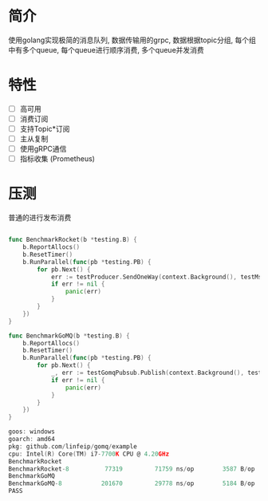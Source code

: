 # 简介

使用golang实现极简的消息队列, 数据传输用的grpc, 数据根据topic分组, 每个组中有多个queue, 每个queue进行顺序消费, 多个queue并发消费

# 特性

- [ ] 高可用
- [ ] 消费订阅
- [ ] 支持Topic*订阅
- [ ] 主从复制
- [ ] 使用gRPC通信
- [ ] 指标收集 (Prometheus)

# 压测

普通的进行发布消费

```go

func BenchmarkRocket(b *testing.B) {
	b.ReportAllocs()
	b.ResetTimer()
	b.RunParallel(func(pb *testing.PB) {
		for pb.Next() {
			err := testProducer.SendOneWay(context.Background(), testMsg)
			if err != nil {
				panic(err)
			}
		}
	})
}

func BenchmarkGoMQ(b *testing.B) {
	b.ReportAllocs()
	b.ResetTimer()
	b.RunParallel(func(pb *testing.PB) {
		for pb.Next() {
			_, err := testGomqPubsub.Publish(context.Background(), testPublishArgs)
			if err != nil {
				panic(err)
			}
		}
	})
}
```

```go
goos: windows
goarch: amd64
pkg: github.com/linfeip/gomq/example
cpu: Intel(R) Core(TM) i7-7700K CPU @ 4.20GHz
BenchmarkRocket
BenchmarkRocket-8   	   77319	     71759 ns/op	    3587 B/op	      61 allocs/op
BenchmarkGoMQ
BenchmarkGoMQ-8     	  201670	     29778 ns/op	    5184 B/op	      94 allocs/op
PASS
```